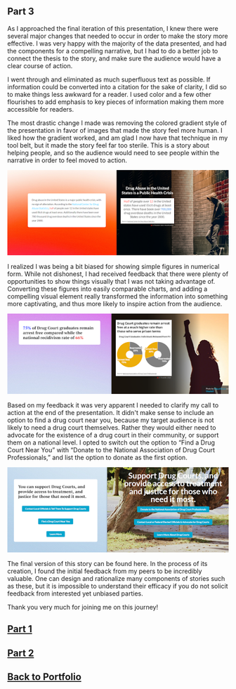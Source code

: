 ## Part 3


As I approached the final iteration of this presentation, I knew there were several major changes that needed to occur in order to make the story more effective. I was very happy with the majority of the data presented, and had the components for a compelling narrative, but I had to do a better job to connect the thesis to the story, and make sure the audience would have a clear course of action.


I went through and eliminated as much superfluous text as possible. If information could be converted into a citation for the sake of clarity, I did so to make things less awkward for a reader. I used color and a few other flourishes to add emphasis to key pieces of information making them more accessible for readers.


The most drastic change I made was removing the colored gradient style of the presentation in favor of images that made the story feel more human. I liked how the gradient worked, and am glad I now have that technique in my tool belt, but it made the story feel far too sterile. This is a story about helping people, and so the audience would need to see people within the narrative in order to feel moved to action.


![image](https://raw.githubusercontent.com/duncbind/portfolio/main/comparison1.png)


I realized I was being a bit biased for showing simple figures in numerical form. While not dishonest, I had received feedback that there were plenty of opportunities to show things visually that I was not taking advantage of. Converting these figures into easily comparable charts, and adding a compelling visual element really transformed the information into something more captivating, and thus more likely to inspire action from the audience.



![image](https://raw.githubusercontent.com/duncbind/portfolio/main/comparison2.png)


Based on my feedback it was very apparent I needed to clarify my call to action at the end of the presentation. It didn't make sense to include an option to find a drug court near you, because my target audience is not likely to need a drug court themselves. Rather they would either need to advocate for the existence of a drug court in their community, or support them on a national level. I opted to switch out the option to “Find a Drug Court Near You” with “Donate to the National Association of Drug Court Professionals,” and list the option to donate as the first option.



![image](https://raw.githubusercontent.com/duncbind/portfolio/main/comparison3.png)


The final version of this story can be found here. In the process of its creation, I found the initial feedback from my peers to be incredibly valuable. One can design and rationalize many components of stories such as these, but it is impossible to understand their efficacy if you do not solicit feedback from interested yet unbiased parties. 

Thank you very much for joining me on this journey!


## [Part 1](https://duncbind.github.io/portfolio/finalprojectpt1.html)
## [Part 2](https://duncbind.github.io/portfolio/finalprojectpt2.html)
## [Back to Portfolio](https://duncbind.github.io/portfolio/)
